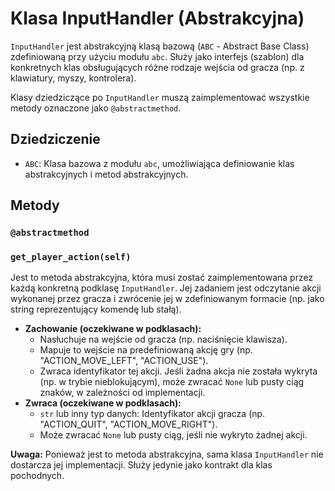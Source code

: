 # Klasa InputHandler (Abstrakcyjna)

`InputHandler` jest abstrakcyjną klasą bazową (`ABC` - Abstract Base Class) zdefiniowaną przy użyciu modułu `abc`. Służy jako interfejs (szablon) dla konkretnych klas obsługujących różne rodzaje wejścia od gracza (np. z klawiatury, myszy, kontrolera).

Klasy dziedziczące po `InputHandler` muszą zaimplementować wszystkie metody oznaczone jako `@abstractmethod`.

## Dziedziczenie

*   `ABC`: Klasa bazowa z modułu `abc`, umożliwiająca definiowanie klas abstrakcyjnych i metod abstrakcyjnych.

## Metody

### `@abstractmethod`
### `get_player_action(self)`
Jest to metoda abstrakcyjna, która musi zostać zaimplementowana przez każdą konkretną podklasę `InputHandler`. Jej zadaniem jest odczytanie akcji wykonanej przez gracza i zwrócenie jej w zdefiniowanym formacie (np. jako string reprezentujący komendę lub stałą).

*   **Zachowanie (oczekiwane w podklasach):**
    *   Nasłuchuje na wejście od gracza (np. naciśnięcie klawisza).
    *   Mapuje to wejście na predefiniowaną akcję gry (np. "ACTION_MOVE_LEFT", "ACTION_USE").
    *   Zwraca identyfikator tej akcji. Jeśli żadna akcja nie została wykryta (np. w trybie nieblokującym), może zwracać `None` lub pusty ciąg znaków, w zależności od implementacji.
*   **Zwraca (oczekiwane w podklasach):**
    *   `str` lub inny typ danych: Identyfikator akcji gracza (np. "ACTION_QUIT", "ACTION_MOVE_RIGHT").
    *   Może zwracać `None` lub pusty ciąg, jeśli nie wykryto żadnej akcji.

**Uwaga:** Ponieważ jest to metoda abstrakcyjna, sama klasa `InputHandler` nie dostarcza jej implementacji. Służy jedynie jako kontrakt dla klas pochodnych.